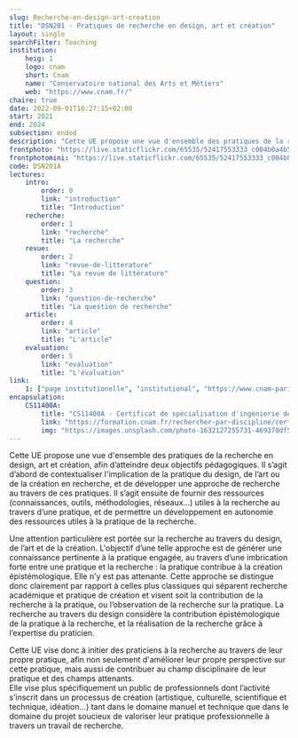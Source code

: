 ```yaml
---
slug: Recherche-en-design-art-creation
title: "DSN201 · Pratiques de recherche en design, art et création"
layout: single
searchFilter: Teaching
institution:
    heig: 1
    logo: cnam
    short: Cnam
    name: "Conservatoire national des Arts et Métiers"
    web: "https://www.cnam.fr/"
chaire: true
date: 2022-09-01T16:27:15+02:00
start: 2021
end: 2024
subsection: ended
description: "Cette UE propose une vue d'ensemble des pratiques de la recherche en design, art et création, afin de contextualiser la pratique dans l'activité de recherche."
frontphoto: "https://live.staticflickr.com/65535/52417553333_c004b0a4b5.jpg"
frontphotomini: "https://live.staticflickr.com/65535/52417553333_c004b0a4b5_q.jpg"
code: DSN201A
lectures:
    intro:
        order: 0
        link: "introduction"
        title: "Introduction"
    recherche:
        order: 1
        link: "recherche"
        title: "La recherche"
    revue:
        order: 2
        link: "revue-de-litterature"
        title: "La revue de littérature"
    question:
        order: 3
        link: "question-de-recherche"
        title: "La question de recherche"
    article:
        order: 4
        link: "article"
        title: "L'article"
    evaluation:
        order: 5
        link: "evaluation"
        title: "L'évaluation"
link:
    1: ["page institutionelle", "institutional", "https://www.cnam-paris.fr/choisir-ma-formation/catalogue-des-formations/pratiques-de-recherche-en-design-art-et-creation-1349639.kjsp?RF=1493737534092"]
encapsulation:
    CS11400A: 
        title: "CS11400A · Certificat de spécialisation d'ingénierie de la culture et de la création"
        link: "https://formation.cnam.fr/rechercher-par-discipline/certificat-de-specialisation-d-ingenierie-de-la-culture-et-de-la-creation-1322095.kjsp"
        img: "https://images.unsplash.com/photo-1632127255731-469370df58c3?q=80&w=500"
---
```

Cette UE propose une vue d'ensemble des pratiques de la recherche en design, art et création, afin d’atteindre deux objectifs pédagogiques. Il s’agit d’abord de contextualiser l'implication de la pratique du design, de l’art ou de la création en recherche, et de développer une approche de recherche au travers de ces pratiques. Il s’agit ensuite de fournir des ressources (connaissances, outils, méthodologies, réseaux...) utiles à la recherche au travers d’une pratique, et de permettre un développement en autonomie des ressources utiles à la pratique de la recherche.

Une attention particulière est portée sur la recherche au travers du design, de l’art et de la création. L'objectif d’une telle approche est de générer une connaissance pertinente à la pratique engagée, au travers d’une imbrication forte entre une pratique et la recherche : la pratique contribue à la création épistémologique. Elle n’y est pas attenante. Cette approche se distingue donc clairement par rapport à celles plus classiques qui séparent recherche académique et pratique de création et visent soit la contribution de la recherche à la pratique, ou l’observation de la recherche sur la pratique. La recherche au travers du design considère la contribution épistémologique de la pratique à la recherche, et la réalisation de la recherche grâce à l’expertise du praticien.

Cette UE vise donc à initier des praticiens à la recherche au travers de leur propre pratique, afin non seulement d'améliorer leur propre perspective sur cette pratique, mais aussi de contribuer au champ disciplinaire de leur pratique et des champs attenants.  
Elle vise plus spécifiquement un public de professionnels dont l’activité s’inscrit dans un processus de création (artistique, culturelle, scientifique et technique, idéation…) tant dans le domaine manuel et technique que dans le domaine du projet soucieux de valoriser leur pratique professionnelle à travers un travail de recherche.</p>
